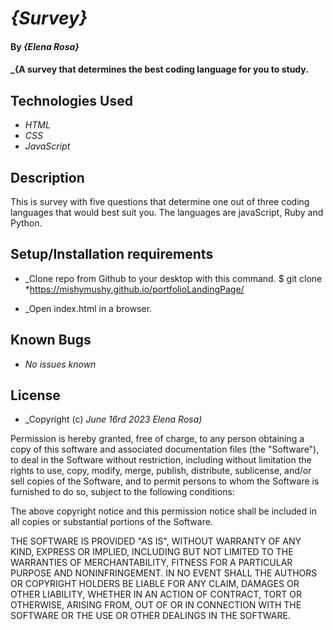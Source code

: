 # _{Survey}_

#### By _**{Elena Rosa}**_

#### _{A survey that determines the best coding language for you to study.  

## Technologies Used

* _HTML_
* _CSS_
* _JavaScript_


## Description

This is survey with five questions that determine one out of three coding languages that would best suit you. The languages are javaScript, Ruby and Python. 

## Setup/Installation requirements

* _Clone repo from Github to your desktop with this command. $ git clone *https://mishymushy.github.io/portfolioLandingPage/

* _Open index.html in a browser. 


## Known Bugs

* _No issues known_


## License

* _Copyright (c) _June 16rd 2023_ _Elena Rosa)_

Permission is hereby granted, free of charge, to any person obtaining a copy
of this software and associated documentation files (the "Software"), to deal
in the Software without restriction, including without limitation the rights
to use, copy, modify, merge, publish, distribute, sublicense, and/or sell
copies of the Software, and to permit persons to whom the Software is
furnished to do so, subject to the following conditions:

The above copyright notice and this permission notice shall be included in all
copies or substantial portions of the Software.

THE SOFTWARE IS PROVIDED "AS IS", WITHOUT WARRANTY OF ANY KIND, EXPRESS OR
IMPLIED, INCLUDING BUT NOT LIMITED TO THE WARRANTIES OF MERCHANTABILITY,
FITNESS FOR A PARTICULAR PURPOSE AND NONINFRINGEMENT. IN NO EVENT SHALL THE
AUTHORS OR COPYRIGHT HOLDERS BE LIABLE FOR ANY CLAIM, DAMAGES OR OTHER
LIABILITY, WHETHER IN AN ACTION OF CONTRACT, TORT OR OTHERWISE, ARISING FROM,
OUT OF OR IN CONNECTION WITH THE SOFTWARE OR THE USE OR OTHER DEALINGS IN THE
SOFTWARE.


